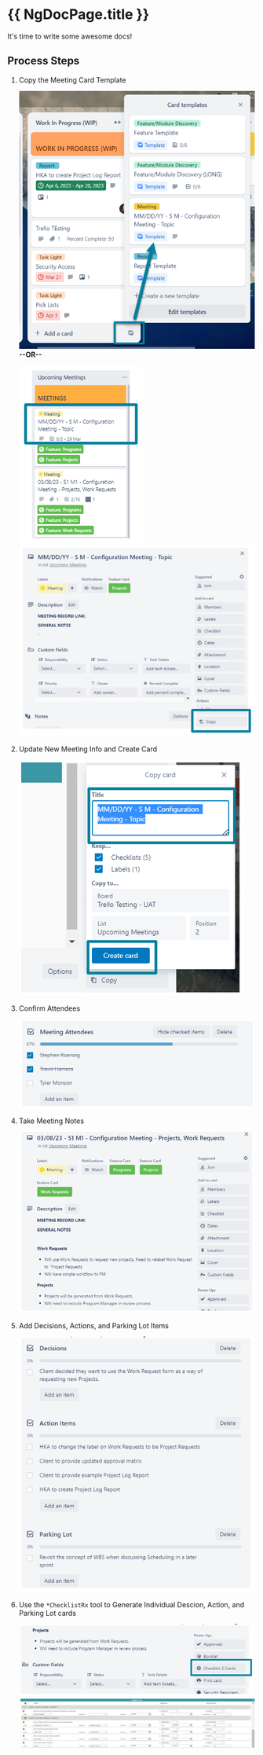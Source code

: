 # {{ NgDocPage.title }}

It's time to write some awesome docs!

## Process Steps
1. Copy the Meeting Card Template
   
    ![Use the template option](./assets/img/Meeting1a.png)
    **--OR--**

    ![Select/Open the card template to copy](./assets/img/Meeting1.png) ![Use the copy option in the card](./assets/img/Meeting2.png)

2. Update New Meeting Info and Create Card
   
    ![Edit new Meeting Card title](./assets/img/Meeting3.png)
3. Confirm Attendees
   
   ![Confirm Attendees in the Checklist](./assets/img/Meeting4.png)
4. Take Meeting Notes
   
   ![Meeting Notes in Card Description](./assets/img/Meeting5.png)
5. Add Decisions, Actions, and Parking Lot Items
   
   ![Add items to appropriate checklists](./assets/img/Meeting6.png)
6. Use the `*ChecklistRx` tool to Generate Individual Descion, Action, and Parking Lot cards
   
    ![Use ChecklistRx](./assets/img/Meeting7.png)
    ![Select cards to create from checklist items](./assets/img/Meeting8.png)